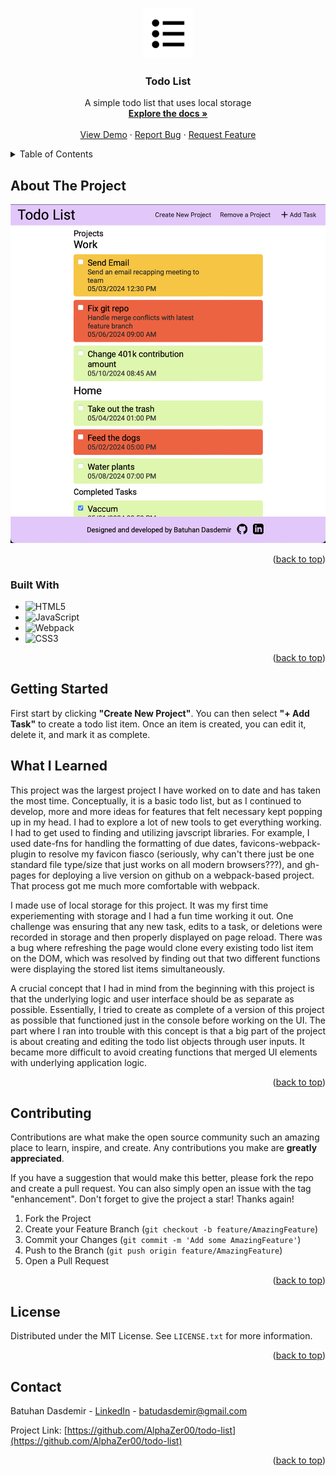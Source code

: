 <a name="readme-top"></a>

<!-- PROJECT LOGO -->
<br />
<div align="center">
  <a href="https://github.com/AlphaZer00/todo-list">
    <img src="src/assets/apple-touch-icon.png" alt="Logo" width="80" height="80">
  </a>

<h3 align="center">Todo List</h3>

  <p align="center">
    A simple todo list that uses local storage
    <br />
    <a href="https://github.com/AlphaZer00/todo-list"><strong>Explore the docs »</strong></a>
    <br />
    <br />
    <a href="https://github.com/AlphaZer00/todo-list">View Demo</a>
    ·
    <a href="https://github.com/AlphaZer00/todo-list/issues/new?labels=bug&template=bug-report---.md">Report Bug</a>
    ·
    <a href="https://github.com/AlphaZer00/todo-list/issues/new?labels=enhancement&template=feature-request---.md">Request Feature</a>
  </p>
</div>



<!-- TABLE OF CONTENTS -->
<details>
  <summary>Table of Contents</summary>
  <ol>
    <li>
      <a href="#about-the-project">About The Project</a>
      <ul>
        <li><a href="#built-with">Built With</a></li>
      </ul>
    </li>
    <li>
      <a href="#getting-started">Getting Started</a>
    </li>
    <li><a href="#what-i-learned">What I Learned</a></li>
    <li><a href="#contributing">Contributing</a></li>
    <li><a href="#license">License</a></li>
    <li><a href="#contact">Contact</a></li>
  </ol>
</details>



<!-- ABOUT THE PROJECT -->
## About The Project

[![Product Name Screen Shot][product-screenshot]](https://example.com)


<p align="right">(<a href="#readme-top">back to top</a>)</p>



### Built With

* ![HTML5](https://img.shields.io/badge/html5-%23E34F26.svg?style=for-the-badge&logo=html5&logoColor=white)
* ![JavaScript](https://img.shields.io/badge/javascript-%23323330.svg?style=for-the-badge&logo=javascript&logoColor=%23F7DF1E)
* ![Webpack](https://img.shields.io/badge/webpack-%238DD6F9.svg?style=for-the-badge&logo=webpack&logoColor=black)
* ![CSS3](https://img.shields.io/badge/css3-%231572B6.svg?style=for-the-badge&logo=css3&logoColor=white)

<p align="right">(<a href="#readme-top">back to top</a>)</p>



<!-- GETTING STARTED -->
## Getting Started

First start by clicking **"Create New Project"**. 
You can then select **"+ Add Task"** to create a todo list item.
Once an item is created, you can edit it, delete it, and mark it as complete.



<!-- ROADMAP -->
## What I Learned

This project was the largest project I have worked on to date and has taken the most time. Conceptually, it is a basic todo list, but as I continued to develop, more and more ideas for features that felt necessary kept popping up in my head. I had to explore a lot of new tools to get everything working. I had to get used to finding and utilizing javscript libraries. For example, I used date-fns for handling the formatting of due dates, favicons-webpack-plugin to resolve my favicon fiasco (seriously, why can't there just be one standard file type/size that just works on all modern browsers???), and gh-pages for deploying a live version on github on a webpack-based project. That process got me much more comfortable with webpack. 

I made use of local storage for this project. It was my first time experiementing with storage and I had a fun time working it out. One challenge was ensuring that any new task, edits to a task, or deletions were recorded in storage and then properly displayed on page reload. There was a bug where refreshing the page would clone every existing todo list item on the DOM, which was resolved by finding out that two different functions were displaying the stored list items simultaneously. 

A crucial concept that I had in mind from the beginning with this project is that the underlying logic and user interface should be as separate as possible. Essentially, I tried to create as complete of a version of this project as possible that functioned just in the console before working on the UI. The part where I ran into trouble with this concept is that a big part of the project is about creating and editing the todo list objects through user inputs. It became more difficult to avoid creating functions that merged UI elements with underlying application logic.

<p align="right">(<a href="#readme-top">back to top</a>)</p>



<!-- CONTRIBUTING -->
## Contributing

Contributions are what make the open source community such an amazing place to learn, inspire, and create. Any contributions you make are **greatly appreciated**.

If you have a suggestion that would make this better, please fork the repo and create a pull request. You can also simply open an issue with the tag "enhancement".
Don't forget to give the project a star! Thanks again!

1. Fork the Project
2. Create your Feature Branch (`git checkout -b feature/AmazingFeature`)
3. Commit your Changes (`git commit -m 'Add some AmazingFeature'`)
4. Push to the Branch (`git push origin feature/AmazingFeature`)
5. Open a Pull Request

<p align="right">(<a href="#readme-top">back to top</a>)</p>



<!-- LICENSE -->
## License

Distributed under the MIT License. See `LICENSE.txt` for more information.

<p align="right">(<a href="#readme-top">back to top</a>)</p>



<!-- CONTACT -->
## Contact

Batuhan Dasdemir - [LinkedIn][linkedin-url] - batudasdemir@gmail.com

Project Link: [https://github.com/AlphaZer00/todo-list](https://github.com/AlphaZer00/todo-list)



<p align="right">(<a href="#readme-top">back to top</a>)</p>

<!-- MARKDOWN LINKS & IMAGES -->
[issues-shield]: https://img.shields.io/github/issues/AlphaZer00/todo-list.svg?style=for-the-badge
[issues-url]: https://github.com/AlphaZer00/todo-list/issues
[license-shield]: https://img.shields.io/github/license/AlphaZer00/todo-list.svg?style=for-the-badge
[license-url]: https://github.com/AlphaZer00/todo-list/blob/master/LICENSE.txt
[linkedin-shield]: https://img.shields.io/badge/-LinkedIn-black.svg?style=for-the-badge&logo=linkedin&colorB=555
[linkedin-url]: https://www.linkedin.com/in/batuhan-dasdemir
[product-screenshot]: src/assets/project-screenshot.png
